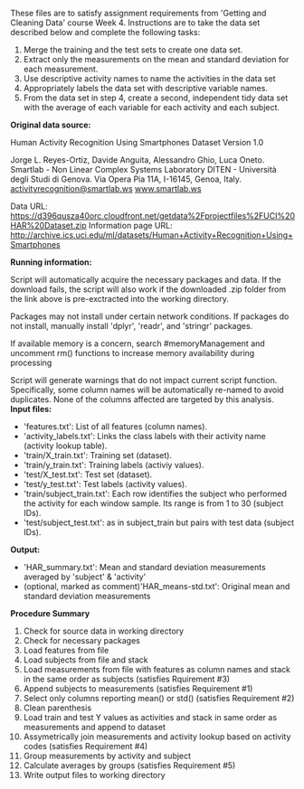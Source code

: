 These files are to satisfy assignment requirements from 'Getting and Cleaning Data' course Week 4. Instructions are to take the data set described below and complete the following tasks:
  
  1. Merge the training and the test sets to create one data set.
  2. Extract only the measurements on the mean and standard deviation for each measurement.
  3. Use descriptive activity names to name the activities in the data set
  4. Appropriately labels the data set with descriptive variable names.
  5. From the data set in step 4, create a second, independent tidy data set with the average of each variable for each activity and each subject.

__Original data source:__

Human Activity Recognition Using Smartphones Dataset
Version 1.0

Jorge L. Reyes-Ortiz, Davide Anguita, Alessandro Ghio, Luca Oneto.
Smartlab - Non Linear Complex Systems Laboratory
DITEN - Università degli Studi di Genova.
Via Opera Pia 11A, I-16145, Genoa, Italy.
activityrecognition@smartlab.ws
www.smartlab.ws


Data URL: https://d396qusza40orc.cloudfront.net/getdata%2Fprojectfiles%2FUCI%20HAR%20Dataset.zip
Information page URL: http://archive.ics.uci.edu/ml/datasets/Human+Activity+Recognition+Using+Smartphones

__Running information:__

Script will automatically acquire the necessary packages and data. If the download fails, the script will also work if the downloaded .zip folder from the link above is pre-exctracted into the working directory.

Packages may not install under certain network conditions. If packages do not install, manually install 'dplyr', 'readr', and 'stringr' packages.

If available memory is a concern, search #memoryManagement and uncomment rm() functions to increase memory availability during processing

Script will generate warnings that do not impact current script function. Specifically, some column names will be automatically re-named to avoid duplicates. None of the columns affected are targeted by this analysis.
__Input files:__
  - 'features.txt': List of all features (column names).
  - 'activity_labels.txt': Links the class labels with their activity name (activity lookup table).
  - 'train/X_train.txt': Training set (dataset).
  - 'train/y_train.txt': Training labels (activiy values).
  - 'test/X_test.txt': Test set (dataset).
  - 'test/y_test.txt': Test labels (activity values).
  - 'train/subject_train.txt': Each row identifies the subject who performed the activity for each window sample. Its range is from 1 to 30 (subject IDs). 
  - 'test/subject_test.txt': as in subject_train but pairs with test data (subject IDs).

__Output:__
  - 'HAR_summary.txt': Mean and standard deviation measurements averaged by 'subject' & 'activity'
  - (optional, marked as comment)'HAR_means-std.txt': Original mean and standard deviation measurements 

__Procedure Summary__
1. Check for source data in working directory
1. Check for necessary packages
1. Load features from file 
1. Load subjects from file and stack
1. Load measurements from file with features as column names and stack in the same order as subjects (satisfies Rquirement #3)
1. Append subjects to measurements (satisfies Requirement #1)
1. Select only columns reporting mean() or std() (satisfies Requirement #2)
1. Clean parenthesis
1. Load train and test Y values as activities and stack in same order as measurements and append to dataset
1. Assymetrically join measurements and activity lookup based on activity codes (satisfies Requirement #4)
1. Group measurements by activity and subject
1. Calculate averages by groups (satisfies Requirement #5)
1. Write output files to working directory


